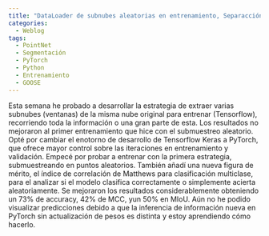 ```yaml
---
title: "DataLoader de subnubes aleatorias en entrenamiento, Separacción sistemática en subnubes de todo el Dataset, Entrenamiento de PointNet"
categories:
  - Weblog
tags:
  - PointNet
  - Segmentación
  - PyTorch
  - Python
  - Entrenamiento
  - GOOSE
---
```


Esta semana he probado a desarrollar la estrategia de extraer varias subnubes (ventanas) de la misma nube original para entrenar (Tensorflow), recorriendo toda la información o una gran parte de esta. Los resultados no mejoraron al primer entrenamiento que hice con el submuestreo aleatorio. Opté por cambiar el enotorno de desarrollo de Tensorflow Keras a PyTorch, que ofrece mayor control sobre las iteraciones en entrenamiento y validación. Empecé por probar a entrenar con la primera estrategia, submuestreando en puntos aleatorios. También añadí una nueva figura de mérito, el índice de correlación de Matthews para clasificación multiclase, para el analizar si el modelo clasifica correctamente o simplemente acierta aleatoriamente. Se mejoraron los resultados considerablemente obteniendo un 73% de accuracy, 42% de MCC, yun 50% en MIoU. Aún no he podido visualizar predicciones debido a que la inferencia de información nueva en PyTorch sin actualización de pesos es distinta y estoy aprendiendo cómo hacerlo.
